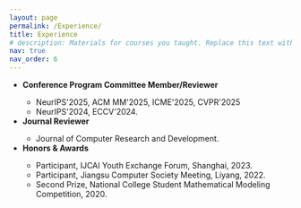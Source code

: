 ```yaml
---
layout: page
permalink: /Experience/
title: Experience
# description: Materials for courses you taught. Replace this text with your description.
nav: true
nav_order: 6
---
```

<ul>
  <li><strong>Conference Program Committee Member/Reviewer</strong></li>
  <ul>
    <li>NeurIPS'2025, ACM MM'2025, ICME'2025, CVPR'2025</li>
    <li>NeurIPS'2024, ECCV'2024.</li>
  </ul>
  <li><strong>Journal Reviewer</strong></li>
  <ul>
    <li>Journal of Computer Research and Development.</li>
  </ul>
  <li><strong>Honors & Awards</strong></li>
  <ul>
    <li>Participant, IJCAI Youth Exchange Forum, Shanghai, 2023.</li>
    <li>Participant, Jiangsu Computer Society Meeting, Liyang, 2022.</li>
    <li>Second Prize, National College Student Mathematical Modeling Competition, 2020.</li>
  </ul>
</ul>

